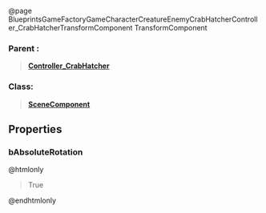 @page BlueprintsGameFactoryGameCharacterCreatureEnemyCrabHatcherController_CrabHatcherTransformComponent TransformComponent
### Parent :
<b><a href="_blueprints_game_factory_game_character_creature_enemy_crab_hatcher_controller__crab_hatcher.html"><blockquote>Controller_CrabHatcher</blockquote></a></b>
### Class:
<b><a href="_class_script_scene_component.html"><blockquote>SceneComponent</blockquote></a></b>
## Properties
### bAbsoluteRotation
@htmlonly
<blockquote>True</blockquote>
@endhtmlonly

